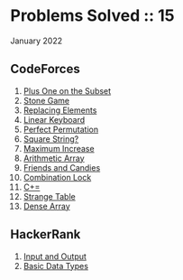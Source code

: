 # Problems Solved :: 15
January 2022

CodeForces
-----------------
1. [Plus One on the Subset](https://codeforces.com/problemset/problem/1624/A)
1. [Stone Game](https://codeforces.com/problemset/problem/1538/A)
1. [Replacing Elements](https://codeforces.com/problemset/problem/1473/A)
1. [Linear Keyboard](https://codeforces.com/problemset/problem/1607/A)
1. [Perfect Permutation](https://codeforces.com/problemset/problem/233/A)
1. [Square String?](https://codeforces.com/problemset/problem/1619/A)
1. [Maximum Increase](https://codeforces.com/problemset/problem/702/A)
1. [Arithmetic Array](https://codeforces.com/problemset/problem/1537/A)
1. [Friends and Candies](https://codeforces.com/problemset/problem/1538/B)
1. [Combination Lock](https://codeforces.com/problemset/problem/540/A)
1. [C+=](https://codeforces.com/problemset/problem/1368/A)
1. [Strange Table](https://codeforces.com/problemset/problem/1506/A)
1. [Dense Array](https://codeforces.com/problemset/problem/1490/A)

HackerRank
-----------------
1. [Input and Output](https://www.hackerrank.com/challenges/cpp-input-and-output/)
1. [Basic Data Types](https://www.hackerrank.com/challenges/c-tutorial-basic-data-types/)
